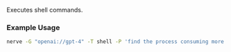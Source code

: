 Executes shell commands.

### Example Usage

```sh
nerve -G "openai://gpt-4" -T shell -P 'find the process consuming more ram'
```